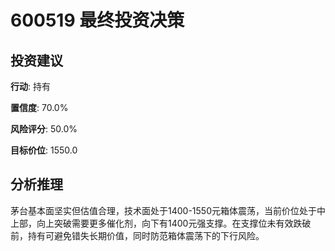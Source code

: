 # 600519 最终投资决策

## 投资建议

**行动**: 持有

**置信度**: 70.0%

**风险评分**: 50.0%

**目标价位**: 1550.0

## 分析推理

茅台基本面坚实但估值合理，技术面处于1400-1550元箱体震荡，当前价位处于中上部，向上突破需要更多催化剂，向下有1400元强支撑。在支撑位未有效跌破前，持有可避免错失长期价值，同时防范箱体震荡下的下行风险。

